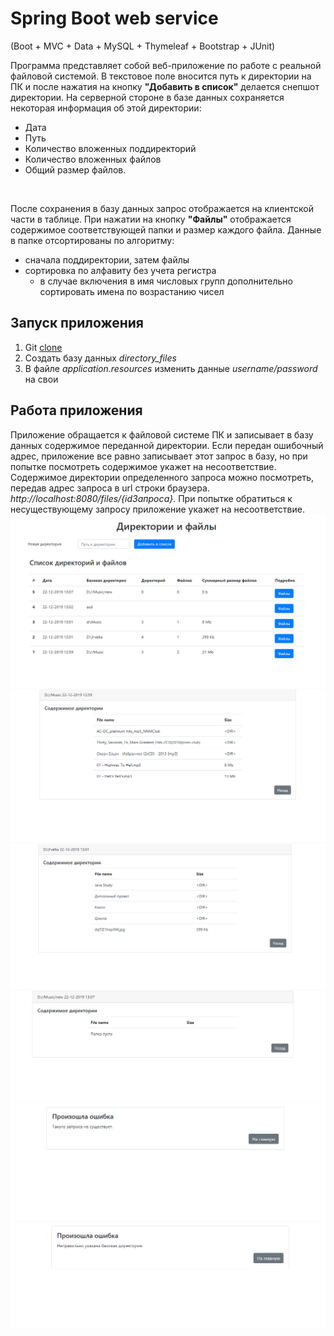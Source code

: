 # Spring Boot web service
(Boot + MVC + Data + MySQL + Thymeleaf + Bootstrap + JUnit)

Программа представляет собой веб-приложение по работе с реальной файловой системой. В текстовое поле вносится путь к директории на ПК
и после нажатия на кнопку **"Добавить в список"** делается снепшот директории. На серверной стороне в базе данных сохраняется некоторая информация об этой директории:
+ Дата 
+ Путь
+ Количество вложенных поддиректорий
+ Количество вложенных файлов
+ Общий размер файлов.
<br/>

После сохранения в базу данных запрос отображается на клиентской части в таблице. При нажатии на кнопку **"Файлы"** отображается содержимое соответствующей папки и размер каждого файла. Данные в папке отсортированы по алгоритму: 

+ сначала поддиректории, затем файлы 
+ сортировка по алфавиту без учета регистра
  + в случае включения в имя числовых групп дополнительно сортировать имена по возрастанию чисел

## Запуск приложения
1. Git [clone](https://github.com/Laboulaye/dirs-files-web-service.git)
2. Создать базу данных *directory_files*
3. В файле *application.resources* изменить данные *username/password* на свои

## Работа приложения
Приложение обращается к файловой системе ПК и записывает в базу данных содержимое переданной директории. Если передан ошибочный адрес, приложение все равно записывает этот запрос в базу, но при попытке посмотреть содержимое укажет на несоответствие.
<br/>
Содержимое директории определенного запроса можно посмотреть, передав адрес запроса в url строки браузера. *http://localhost:8080/files/{idЗапроса}*. При попытке обратиться к несуществующему запросу приложение укажет на несоответствие.
![alt text](src/main/resources/static/screen/1.png)
<br/>
![alt text](src/main/resources/static/screen/2.png)
<br/>
![alt text](src/main/resources/static/screen/3.png)
<br/>
![alt text](src/main/resources/static/screen/5.png)
<br/>
![alt text](src/main/resources/static/screen/4.png)
<br/>
![alt text](src/main/resources/static/screen/6.png)
